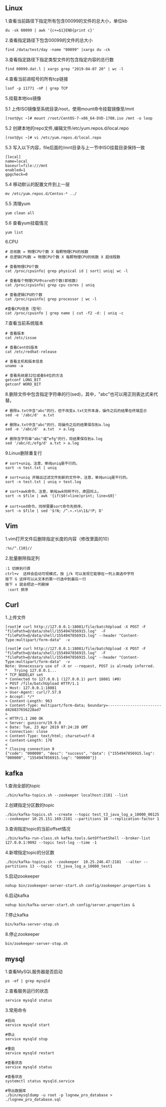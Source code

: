 ## Linux
1.查看当前路径下指定所有包含00099的文件的总大小，单位kb 
```
du -sk 00099 | awk '{c+=$1}END{print c}'
```

2.查看指定路径下包含00099的文件的总大小

```
find /data/test/day -name "00099" |xargs du -ck
```

3.查看指定路径下指定类型文件的包含指定内容的总行数
```
find 00099.dat.l | xargs grep "2019-04-07 20" | wc -l
```

4.查看当前进程号的所有tcp链接
```
lsof -p 11771 -nP | grep TCP
```

5.挂载本地ios镜像

5.1 上传ISO镜像至系统目录/root，使用mount命令挂载镜像至/mnt
```
[root@yc ~]# mount /root/CentOS-7-x86_64-DVD-1708.iso /mnt -o loop
```
5.2 创建本地的repo文件,编辑文件/etc/yum.repos.d/local.repo
```
[root@yc ~]# vi /etc/yum.repos.d/local.repo
```
5.3 写入以下内容，file后面的/mnt目录与上一节中ISO挂载目录保持一致
```
[local]
name=local
baseurl=file:///mnt
enabled=1
gpgcheck=0
```
5.4 移动默认的配置文件到上一层
```
mv /etc/yum.repos.d/Centos-* ../
```
5.5 清理yum
```
yum clean all
```
5.6 查看yum挂载情况
```
yum list
```

6.CPU
```
# 总核数 = 物理CPU个数 X 每颗物理CPU的核数 
# 总逻辑CPU数 = 物理CPU个数 X 每颗物理CPU的核数 X 超线程数

# 查看物理CPU个数
cat /proc/cpuinfo| grep physical id | sort| uniq| wc -l

# 查看每个物理CPU中core的个数(即核数)
cat /proc/cpuinfo| grep cpu cores | uniq

# 查看逻辑CPU的个数
cat /proc/cpuinfo| grep processor | wc -l

#查看CPU信息（型号）
cat /proc/cpuinfo | grep name | cut -f2 -d: | uniq -c
```

7.查看当前系统版本
```
# 查看版本
cat /etc/issue

# 查看CentOS版本
cat /etc/redhat-release

# 查看主机和版本信息
uname -a

# 查看系统是32位或者64位的方法
getconf LONG_BIT 
getconf WORD_BIT
```

8.删除文件中包含指定字符串的行(sed)，其中，"abc"也可以用正则表达式来代替。
```
# 删除a.txt中含"abc"的行，但不改变a.txt文件本身，操作之后的结果在终端显示
sed -e '/abc/d'  a.txt

# 删除a.txt中含"abc"的行，将操作之后的结果保存到a.log
sed -e '/abc/d'  a.txt  > a.log

# 删除含字符串"abc"或“efg"的行，将结果保存到a.log
sed '/abc/d;/efg/d' a.txt > a.log
```

9.Linux删除重复行
```
# sort+uniq，注意，单纯uniq是不行的。
sort -n test.txt | uniq

# sort+uniq 并输出过滤文件到新的文件中，注意，单纯uniq是不行的。
sort -n test.txt | uniq > test.log

# sort+awk命令，注意，单纯awk同样不行，原因同上。
sort -n $file | awk '{if($0!=line)print; line=$0}'
　
# sort+sed命令，同样需要sort命令先排序。
sort -n $file | sed '$!N; /^.∗.∗\n\1$/!P; D'
```

## Vim
1.vim打开文件后删除指定长度的内容（修改里面的10）
```
:%s/^.{10}//
```

2.批量删除指定列
```
:1 切换到行首
ctrl+v  这样会启动可视模式，按 j/k 可以发现它能够在一列上面选中字符
按下 G 这样可以从文本的第一行选中到最后一行
按下 x 就会把这一列删掉
 :sort 排序
```

## Curl
1.上传文件 
```
[root]# curl http://127.0.0.1:18081/file/batchUpload -X POST -F "filePath=@/data/shell/1554947856915.log"  -F "filePath=@/data/shell/1554947856915.log" --header "Content-Type:multipart/form-data"  -v
```
```
[root]# curl http://127.0.0.1:18081/file/batchUpload -X POST -F "filePath=@/data/shell/1554947856915.log"  -F "filePath=@/data/shell/1554947856915.log" --header "Content-Type:multipart/form-data"  -v
Note: Unnecessary use of -X or --request, POST is already inferred.
*   Trying 127.0.0.1...
* TCP_NODELAY set
* Connected to 127.0.0.1 (127.0.0.1) port 18081 (#0)
> POST /file/batchUpload HTTP/1.1
> Host: 127.0.0.1:18081
> User-Agent: curl/7.57.0
> Accept: */*
> Content-Length: 963
> Content-Type: multipart/form-data; boundary=------------------------d426837656228ad7
> 
< HTTP/1.1 200 OK
< Server: gunicorn/19.9.0
< Date: Tue, 23 Apr 2019 07:24:28 GMT
< Connection: close
< Content-Type: text/html; charset=utf-8
< Content-Length: 178
< 
* Closing connection 0
{"code": "000000", "desc": "success", "data": {"1554947856915.log": "000000", "1554947856915.log": "000000"}}
```

## kafka
1.查询全部的topic
```
./bin/kafka-topics.sh --zookeeper localhost:2181 --list
```

2.创建指定分区数的topic
```
./bin/kafka-topics.sh --create --topic test_t3_java_log_a_10000_00125  --zookeeper 10.25.151.169:2181 --partitions 10 --replication-factor 1
```

3.查询指定topic的当前offset情况
```
./bin/kafka-run-class.sh kafka.tools.GetOffsetShell --broker-list 127.0.0.1:9092 --topic test-log --time -1
```

4.新增指定topic的分区数
```
./bin/kafka-topics.sh --zookeeper  10.25.246.47:2181  --alter --partitions 13 --topic  t3_java_log_a_10000_test1
```

5.启动zookeeper
```
nohup bin/zookeeper-server-start.sh config/zookeeper.properties &
```
6.启动kafka
```
nohup bin/kafka-server-start.sh config/server.properties &
```
7.停止kafka
```
bin/kafka-server-stop.sh
```
8.停止zookeeper
```
bin/zookeeper-server-stop.sh
```

## mysql

1.查看MySQL服务器是否启动
```
ps -ef | grep mysqld
```

2.查看服务运行的状态
```
service mysqld status
```

3.常用命令
```
#启动
service mysqld start

#停止
service mysqld stop

#重启
service mysqld restart

#查看状态
service mysqld status

#查看状态
systemctl status mysqld.service

#导出数据库
./bin/mysqldump -u root -p lognew_pro_database > ./lognew_pro_database.sql
```
